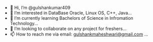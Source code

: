 - 👋 Hi, I’m @gulshankumar409
- 👀 I’m interested in DataBase Oracle, Linux OS, C++, Java...
- 🌱 I’m currently learning Bachelors of Science in Infromation Technology...
- 💞️ I’m looking to collaborate on any project for freshers...
- 📫 How to reach me via email: gulshankmaheshwari@gmail.com  ...

<!---
gulshankumar409/gulshankumar409 is a ✨ special ✨ repository because its `README.md` (this file) appears on your GitHub profile.
You can click the Preview link to take a look at your changes.
--->

